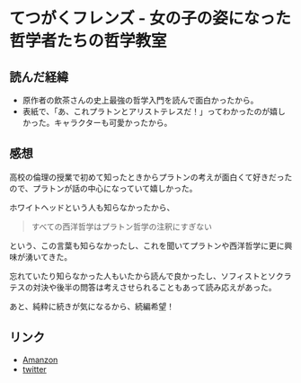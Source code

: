 # てつがくフレンズ - 女の子の姿になった哲学者たちの哲学教室

## 読んだ経緯

- 原作者の飲茶さんの史上最強の哲学入門を読んで面白かったから。
- 表紙で、「あ、これプラトンとアリストテレスだ！」ってわかったのが嬉しかった。キャラクターも可愛かったから。

## 感想

高校の倫理の授業で初めて知ったときからプラトンの考えが面白くて好きだったので、プラトンが話の中心になっていて嬉しかった。

ホワイトヘッドという人も知らなかったから、

> すべての西洋哲学はプラトン哲学の注釈にすぎない

という、この言葉も知らなかったし、これを聞いてプラトンや西洋哲学に更に興味が湧いてきた。

忘れていたり知らなかった人もいたから読んで良かったし、ソフィストとソクラテスの対決や後半の問答は考えさせられることもあって読み応えがあった。

あと、純粋に続きが気になるから、続編希望！

## リンク

- [Amanzon](https://www.amazon.co.jp/dp/B0764BPGLT?tag=php6245-22)
- [twitter](https://twitter.com/tetsufure?lang=ja)

